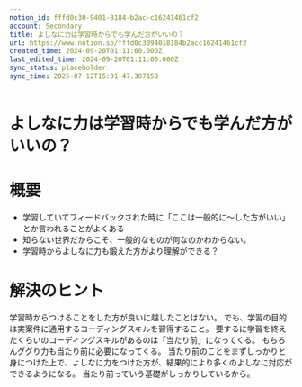 ```yaml
---
notion_id: fffd0c30-9401-8184-b2ac-c16241461cf2
account: Secondary
title: よしなに力は学習時からでも学んだ方がいいの？
url: https://www.notion.so/fffd0c3094018184b2acc16241461cf2
created_time: 2024-09-20T01:11:00.000Z
last_edited_time: 2024-09-20T01:11:00.000Z
sync_status: placeholder
sync_time: 2025-07-12T15:01:47.387158
---
```

# よしなに力は学習時からでも学んだ方がいいの？

# 概要
- 学習していてフィードバックされた時に「ここは一般的に〜した方がいい」とか言われることがよくある
- 知らない世界だからこそ、一般的なものが何なのかわからない。
- 学習時からよしなに力も鍛えた方がより理解ができる？
# 解決のヒント
学習時からつけることをした方が良いに越したことはない。
でも、学習の目的は実案件に通用するコーディングスキルを習得すること。
要するに学習を終えたくらいのコーディングスキルがあるのは「当たり前」になってくる。
もちろんググり力も当たり前に必要になってくる。
当たり前のことをまずしっかりと身につけた上で、よしなに力をつけた方が、結果的により多くのよしなに対応ができるようになる。
当たり前っていう基礎がしっかりしているから。